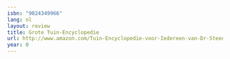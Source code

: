 ```yaml
---
isbn: "9024349966"
lang: nl
layout: review
title: Grote Tuin-Encyclopedie
url: http://www.amazon.com/Tuin-Encyclopedie-voor-Iedereen-van-Dr-Steen/dp/B000YB1590?SubscriptionId=0VMG0VFGBMRWVRA58R02&tag=ldvd-20&linkCode=xm2&camp=2025&creative=165953&creativeASIN=B000YB1590
year: 0
---
```

